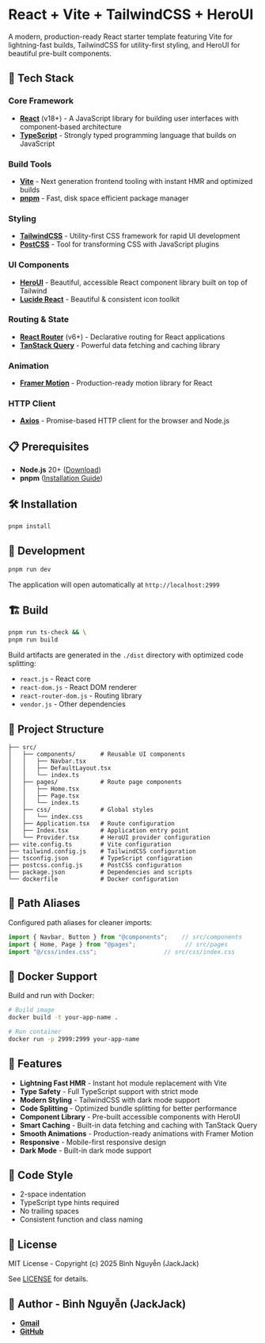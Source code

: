 # React + Vite + TailwindCSS + HeroUI

A modern, production-ready React starter template featuring Vite for lightning-fast builds, TailwindCSS for utility-first styling, and HeroUI for beautiful pre-built components.

## 🚀 Tech Stack

### Core Framework
- **[React](https://react.dev/)** (v18+) - A JavaScript library for building user interfaces with component-based architecture
- **[TypeScript](https://www.typescriptlang.org/)** - Strongly typed programming language that builds on JavaScript

### Build Tools
- **[Vite](https://vite.dev/)** - Next generation frontend tooling with instant HMR and optimized builds
- **[pnpm](https://pnpm.io/)** - Fast, disk space efficient package manager

### Styling
- **[TailwindCSS](https://tailwindcss.com/)** - Utility-first CSS framework for rapid UI development
- **[PostCSS](https://postcss.org/)** - Tool for transforming CSS with JavaScript plugins

### UI Components
- **[HeroUI](https://heroui.com/)** - Beautiful, accessible React component library built on top of Tailwind
- **[Lucide React](https://lucide.dev/)** - Beautiful & consistent icon toolkit

### Routing & State
- **[React Router](https://reactrouter.com/)** (v6+) - Declarative routing for React applications
- **[TanStack Query](https://tanstack.com/query/)** - Powerful data fetching and caching library

### Animation
- **[Framer Motion](https://www.framer.com/motion/)** - Production-ready motion library for React

### HTTP Client
- **[Axios](https://axios-http.com/)** - Promise-based HTTP client for the browser and Node.js

## 📋 Prerequisites

- **Node.js** 20+ ([Download](https://nodejs.org/))
- **pnpm** ([Installation Guide](https://pnpm.io/installation))

## 🛠️ Installation

```bash
pnpm install
```

## 🏃 Development

```bash
pnpm run dev
```

The application will open automatically at `http://localhost:2999`

## 🏗️ Build

```bash
pnpm run ts-check && \
pnpm run build
```

Build artifacts are generated in the `./dist` directory with optimized code splitting:
- `react.js` - React core
- `react-dom.js` - React DOM renderer
- `react-router-dom.js` - Routing library
- `vendor.js` - Other dependencies


## 📁 Project Structure

```
├── src/
│   ├── components/       # Reusable UI components
│   │   ├── Navbar.tsx
│   │   ├── DefaultLayout.tsx
│   │   └── index.ts
│   ├── pages/            # Route page components
│   │   ├── Home.tsx
│   │   ├── Page.tsx
│   │   └── index.ts
│   ├── css/              # Global styles
│   │   └── index.css
│   ├── Application.tsx   # Route configuration
│   ├── Index.tsx         # Application entry point
│   └── Provider.tsx      # HeroUI provider configuration
├── vite.config.ts        # Vite configuration
├── tailwind.config.js    # TailwindCSS configuration
├── tsconfig.json         # TypeScript configuration
├── postcss.config.js     # PostCSS configuration
├── package.json          # Dependencies and scripts
└── dockerfile            # Docker configuration
```

## 🎯 Path Aliases

Configured path aliases for cleaner imports:

```typescript
import { Navbar, Button } from "@components";    // src/components
import { Home, Page } from "@pages";              // src/pages
import "@/css/index.css";                   // src/css/index.css
```

## 🐳 Docker Support

Build and run with Docker:

```bash
# Build image
docker build -t your-app-name .

# Run container
docker run -p 2999:2999 your-app-name
```

## 🎨 Features

- **Lightning Fast HMR** - Instant hot module replacement with Vite
- **Type Safety** - Full TypeScript support with strict mode
- **Modern Styling** - TailwindCSS with dark mode support
- **Code Splitting** - Optimized bundle splitting for better performance
- **Component Library** - Pre-built accessible components with HeroUI
- **Smart Caching** - Built-in data fetching and caching with TanStack Query
- **Smooth Animations** - Production-ready animations with Framer Motion
- **Responsive** - Mobile-first responsive design
- **Dark Mode** - Built-in dark mode support

## 📝 Code Style

- 2-space indentation
- TypeScript type hints required
- No trailing spaces
- Consistent function and class naming

## 📄 License

MIT License - Copyright (c) 2025 Bình Nguyễn (JackJack)

See [LICENSE](LICENSE) for details.

## 👤 Author - Bình Nguyễn (JackJack)
- [**Gmail**](mailto:jackjack2000.kahp@gmail.com)
- [**GitHub**](https://github.com/binhnguyen00)
